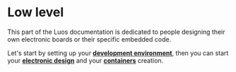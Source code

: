 # Low level
This part of the Luos documentation is dedicated to people designing their own electronic boards or their specific embedded code.

Let's start by setting up your [**development environment**](./dev-env.md), then you can start your [**electronic design**](./hardware_topics/electronic-design.md) and your [**containers**](./containers.md) creation.
